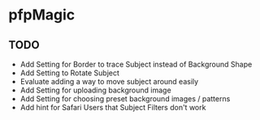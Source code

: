 # pfpMagic
## TODO
* Add Setting for Border to trace Subject instead of Background Shape
* Add Setting to Rotate Subject
* Evaluate adding a way to move subject around easily
* Add Setting for uploading background image
* Add Setting for choosing preset background images / patterns
* Add hint for Safari Users that Subject Filters don't work
